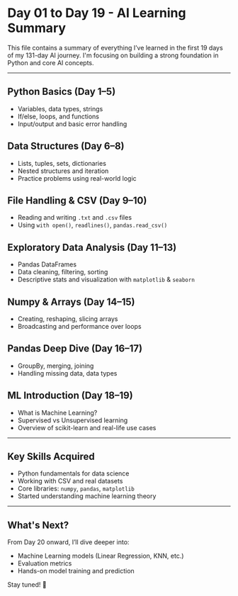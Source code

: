 #  Day 01 to Day 19 - AI Learning Summary

This file contains a summary of everything I’ve learned in the first 19 days of my 131-day AI journey. I'm focusing on building a strong foundation in Python and core AI concepts.

---

##  Python Basics (Day 1–5)
- Variables, data types, strings
- If/else, loops, and functions
- Input/output and basic error handling

##  Data Structures (Day 6–8)
- Lists, tuples, sets, dictionaries
- Nested structures and iteration
- Practice problems using real-world logic

##  File Handling & CSV (Day 9–10)
- Reading and writing `.txt` and `.csv` files
- Using `with open()`, `readlines()`, `pandas.read_csv()`

##  Exploratory Data Analysis (Day 11–13)
- Pandas DataFrames
- Data cleaning, filtering, sorting
- Descriptive stats and visualization with `matplotlib` & `seaborn`

##  Numpy & Arrays (Day 14–15)
- Creating, reshaping, slicing arrays
- Broadcasting and performance over loops

##  Pandas Deep Dive (Day 16–17)
- GroupBy, merging, joining
- Handling missing data, data types

##  ML Introduction (Day 18–19)
- What is Machine Learning?
- Supervised vs Unsupervised learning
- Overview of scikit-learn and real-life use cases

---

##  Key Skills Acquired
- Python fundamentals for data science
- Working with CSV and real datasets
- Core libraries: `numpy`, `pandas`, `matplotlib`
- Started understanding machine learning theory

---

##  What's Next?
From Day 20 onward, I’ll dive deeper into:
- Machine Learning models (Linear Regression, KNN, etc.)
- Evaluation metrics
- Hands-on model training and prediction

Stay tuned! 🚀
